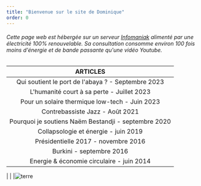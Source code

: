 ```yaml
---
title: "Bienvenue sur le site de Dominique"
order: 0
---
```

###### _Cette page web est hébergée sur un serveur [Infomaniak](https://www.infomaniak.com/fr) alimenté par une électricité 100% renouvelable. Sa consultation consomme environ 100 fois moins d'énergie et de bande passante qu'une vidéo Youtube._

|                  ARTICLES                                                                             |
|:----------------------------------------------------------------------------------:|
|Qui soutient le port de l'abaya ? - Septembre 2023 |
|L'humanité court à sa perte - Juillet 2023
|Pour un solaire thermique low-tech - Juin 2023
|Contrebassiste Jazz - Août 2021
|Pourquoi je soutiens Naëm Bestandji - septembre 2020
|Collapsologie et énergie - juin 2019
|Présidentielle 2017 - novembre 2016
|Burkini - septembre 2016
|Energie & économie circulaire - juin 2014
|
|
|![terre](https://tunebook.fr/la_seule_twitter.gif) 